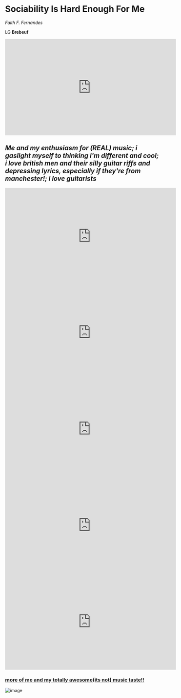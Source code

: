 # Sociability Is Hard Enough For Me

*Faith F. Fernandes*

LG **Brebeuf**

<iframe width="560" height="315" src="https://www.youtube.com/embed/LJzCYSdrHMI" title="YouTube video player" frameborder="0" allow="accelerometer; autoplay; clipboard-write; encrypted-media; gyroscope; picture-in-picture; web-share" allowfullscreen></iframe>


## ***Me and my enthusiasm for (REAL) music; i gaslight myself to thinking i'm different and cool; i love british men and their silly guitar riffs and depressing lyrics, especially if they're from manchester!; i  love guitarists***
 
 
 <iframe width="560" height="315" src="https://www.youtube.com/embed/pIwaw2QhBbM" title="YouTube video player" frameborder="0" allow="accelerometer; autoplay; clipboard-write; encrypted-media; gyroscope; picture-in-picture; web-share" allowfullscreen></iframe>
 
 <iframe width="560" height="315" src="https://www.youtube.com/embed/j8Y1XSukU3k" title="YouTube video player" frameborder="0" allow="accelerometer; autoplay; clipboard-write; encrypted-media; gyroscope; picture-in-picture; web-share" allowfullscreen></iframe>
 
 <iframe width="560" height="315" src="https://www.youtube.com/embed/NcJ0Vdig91Y" title="YouTube video player" frameborder="0" allow="accelerometer; autoplay; clipboard-write; encrypted-media; gyroscope; picture-in-picture; web-share" allowfullscreen></iframe>
 
 <iframe width="560" height="315" src="https://www.youtube.com/embed/6lyoAczdMSM" title="YouTube video player" frameborder="0" allow="accelerometer; autoplay; clipboard-write; encrypted-media; gyroscope; picture-in-picture; web-share" allowfullscreen></iframe>
 
 <iframe width="560" height="315" src="https://www.youtube.com/embed/7XFB4gl1Iok" title="YouTube video player" frameborder="0" allow="accelerometer; autoplay; clipboard-write; encrypted-media; gyroscope; picture-in-picture; web-share" allowfullscreen></iframe>
 
 
### [more of me and my totally awesome(its not) music taste!!](https://open.spotify.com/user/31736ljgnaqbwlicmr2adsgp3xqa?si=f5b8e06cca13453b)

![image](https://user-images.githubusercontent.com/122419160/212816025-813d6301-e87d-498f-b01a-afb0a68880bb.png)

